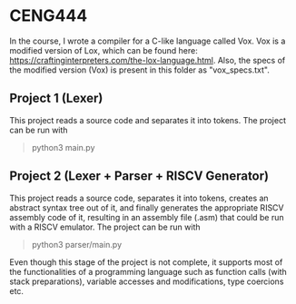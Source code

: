 # CENG444

In the course, I wrote a compiler for a C-like language called Vox. Vox is a modified version of Lox, which can be found here: https://craftinginterpreters.com/the-lox-language.html. Also, the specs of the modified version (Vox) is present in this folder as "vox_specs.txt".

## Project 1 (Lexer)

This project reads a source code and separates it into tokens. The project can be run with

>python3 main.py

## Project 2 (Lexer + Parser + RISCV Generator)

This project reads a source code, separates it into tokens, creates an abstract syntax tree out of it, and finally generates the appropriate RISCV assembly code of it, resulting in an assembly file (.asm) that could be run with a RISCV emulator.
The project can be run with

>python3 parser/main.py

Even though this stage of the project is not complete, it supports most of the functionalities of a programming language such as function calls (with stack preparations), variable accesses and modifications, type coercions etc.
